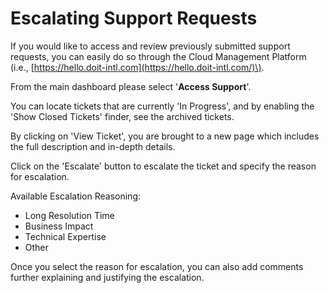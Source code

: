 # Escalating Support Requests

If you would like to access and review previously submitted support requests, you can easily do so through the Cloud Management Platform \(i.e., [https://hello.doit-intl.com](https://hello.doit-intl.com/)\). 

From the main dashboard please select '**Access Support**'.

You can locate tickets that are currently 'In Progress', and by enabling the 'Show Closed Tickets' finder, see the archived tickets. 

By clicking on 'View Ticket', you are brought to a new page which includes the full description and in-depth details.

Click on the 'Escalate' button to escalate the ticket and specify the reason for escalation.

Available Escalation Reasoning:

* Long Resolution Time
* Business Impact
* Technical Expertise
* Other

Once you select the reason for escalation, you can also add comments further explaining and justifying the escalation. 

